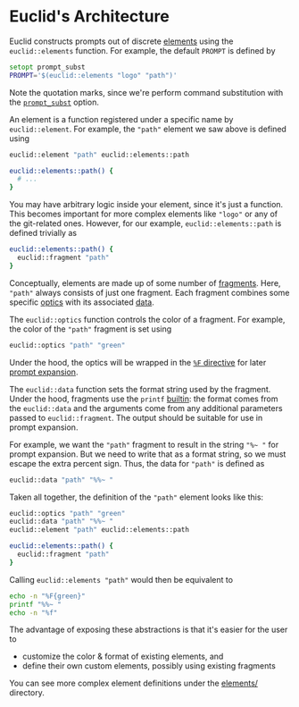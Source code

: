 # Euclid's Architecture

Euclid constructs prompts out of discrete [elements](https://en.wikipedia.org/wiki/Euclid%27s_Elements) using the `euclid::elements` function. For example, the default `PROMPT` is defined by

```zsh
setopt prompt_subst
PROMPT='$(euclid::elements "logo" "path")'
```

Note the quotation marks, since we're perform command substitution with the [`prompt_subst`](http://zsh.sourceforge.net/Doc/Release/Options.html#Prompting) option.

An element is a function registered under a specific name by `euclid::element`. For example, the `"path"` element we saw above is defined using

```zsh
euclid::element "path" euclid::elements::path

euclid::elements::path() {
  # ...
}
```

You may have arbitrary logic inside your element, since it's just a function. This becomes important for more complex elements like `"logo"` or any of the git-related ones. However, for our example, `euclid::elements::path` is defined trivially as

```zsh
euclid::elements::path() {
  euclid::fragment "path"
}
```

Conceptually, elements are made up of some number of [fragments](https://en.wikipedia.org/wiki/Papyrus_Oxyrhynchus_29). Here, `"path"` always consists of just one fragment. Each fragment combines some specific [optics](https://en.wikipedia.org/wiki/Euclid%27s_Optics) with its associated [data](https://en.wikipedia.org/wiki/Data_%28Euclid%29).

The `euclid::optics` function controls the color of a fragment. For example, the color of the `"path"` fragment is set using

```zsh
euclid::optics "path" "green"
```

Under the hood, the optics will be wrapped in the [`%F` directive](http://zsh.sourceforge.net/Doc/Release/Prompt-Expansion.html#Visual-effects) for later [prompt expansion](http://zsh.sourceforge.net/Doc/Release/Prompt-Expansion.html).

The `euclid::data` function sets the format string used by the fragment. Under the hood, fragments use the `printf` [builtin](http://zsh.sourceforge.net/Doc/Release/Shell-Builtin-Commands.html): the format comes from the `euclid::data` and the arguments come from any additional parameters passed to `euclid::fragment`. The output should be suitable for use in prompt expansion.

For example, we want the `"path"` fragment to result in the string `"%~ "` for prompt expansion. But we need to write that as a format string, so we must escape the extra percent sign. Thus, the data for `"path"` is defined as

```zsh
euclid::data "path" "%%~ "
```

Taken all together, the definition of the `"path"` element looks like this:

```zsh
euclid::optics "path" "green"
euclid::data "path" "%%~ "
euclid::element "path" euclid::elements::path

euclid::elements::path() {
  euclid::fragment "path"
}
```

Calling `euclid::elements "path"` would then be equivalent to

```zsh
echo -n "%F{green}"
printf "%%~ "
echo -n "%f"
```

The advantage of exposing these abstractions is that it's easier for the user to
* customize the color & format of existing elements, and
* define their own custom elements, possibly using existing fragments

You can see more complex element definitions under the [elements/](../elements) directory.
